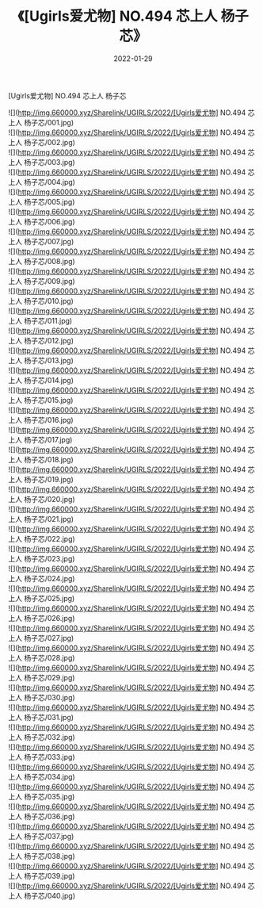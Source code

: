 ﻿---
layout: post
title:  《[Ugirls爱尤物] NO.494 芯上人 杨子芯》
date:   2022-01-29
img: http://img.660000.xyz/Sharelink/UGIRLS/2022/[Ugirls爱尤物] NO.494 芯上人 杨子芯/000.jpg
categories: [美女, 清纯, 唯美]
---

[Ugirls爱尤物] NO.494 芯上人 杨子芯

 ![](http://img.660000.xyz/Sharelink/UGIRLS/2022/[Ugirls爱尤物] NO.494 芯上人 杨子芯/001.jpg) <br>![](http://img.660000.xyz/Sharelink/UGIRLS/2022/[Ugirls爱尤物] NO.494 芯上人 杨子芯/002.jpg) <br>![](http://img.660000.xyz/Sharelink/UGIRLS/2022/[Ugirls爱尤物] NO.494 芯上人 杨子芯/003.jpg) <br>![](http://img.660000.xyz/Sharelink/UGIRLS/2022/[Ugirls爱尤物] NO.494 芯上人 杨子芯/004.jpg) <br>![](http://img.660000.xyz/Sharelink/UGIRLS/2022/[Ugirls爱尤物] NO.494 芯上人 杨子芯/005.jpg) <br>![](http://img.660000.xyz/Sharelink/UGIRLS/2022/[Ugirls爱尤物] NO.494 芯上人 杨子芯/006.jpg) <br>![](http://img.660000.xyz/Sharelink/UGIRLS/2022/[Ugirls爱尤物] NO.494 芯上人 杨子芯/007.jpg) <br>![](http://img.660000.xyz/Sharelink/UGIRLS/2022/[Ugirls爱尤物] NO.494 芯上人 杨子芯/008.jpg) <br>![](http://img.660000.xyz/Sharelink/UGIRLS/2022/[Ugirls爱尤物] NO.494 芯上人 杨子芯/009.jpg) <br>![](http://img.660000.xyz/Sharelink/UGIRLS/2022/[Ugirls爱尤物] NO.494 芯上人 杨子芯/010.jpg) <br>![](http://img.660000.xyz/Sharelink/UGIRLS/2022/[Ugirls爱尤物] NO.494 芯上人 杨子芯/011.jpg) <br>![](http://img.660000.xyz/Sharelink/UGIRLS/2022/[Ugirls爱尤物] NO.494 芯上人 杨子芯/012.jpg) <br>![](http://img.660000.xyz/Sharelink/UGIRLS/2022/[Ugirls爱尤物] NO.494 芯上人 杨子芯/013.jpg) <br>![](http://img.660000.xyz/Sharelink/UGIRLS/2022/[Ugirls爱尤物] NO.494 芯上人 杨子芯/014.jpg) <br>![](http://img.660000.xyz/Sharelink/UGIRLS/2022/[Ugirls爱尤物] NO.494 芯上人 杨子芯/015.jpg) <br>![](http://img.660000.xyz/Sharelink/UGIRLS/2022/[Ugirls爱尤物] NO.494 芯上人 杨子芯/016.jpg) <br>![](http://img.660000.xyz/Sharelink/UGIRLS/2022/[Ugirls爱尤物] NO.494 芯上人 杨子芯/017.jpg) <br>![](http://img.660000.xyz/Sharelink/UGIRLS/2022/[Ugirls爱尤物] NO.494 芯上人 杨子芯/018.jpg) <br>![](http://img.660000.xyz/Sharelink/UGIRLS/2022/[Ugirls爱尤物] NO.494 芯上人 杨子芯/019.jpg) <br>![](http://img.660000.xyz/Sharelink/UGIRLS/2022/[Ugirls爱尤物] NO.494 芯上人 杨子芯/020.jpg) <br>![](http://img.660000.xyz/Sharelink/UGIRLS/2022/[Ugirls爱尤物] NO.494 芯上人 杨子芯/021.jpg) <br>![](http://img.660000.xyz/Sharelink/UGIRLS/2022/[Ugirls爱尤物] NO.494 芯上人 杨子芯/022.jpg) <br>![](http://img.660000.xyz/Sharelink/UGIRLS/2022/[Ugirls爱尤物] NO.494 芯上人 杨子芯/023.jpg) <br>![](http://img.660000.xyz/Sharelink/UGIRLS/2022/[Ugirls爱尤物] NO.494 芯上人 杨子芯/024.jpg) <br>![](http://img.660000.xyz/Sharelink/UGIRLS/2022/[Ugirls爱尤物] NO.494 芯上人 杨子芯/025.jpg) <br>![](http://img.660000.xyz/Sharelink/UGIRLS/2022/[Ugirls爱尤物] NO.494 芯上人 杨子芯/026.jpg) <br>![](http://img.660000.xyz/Sharelink/UGIRLS/2022/[Ugirls爱尤物] NO.494 芯上人 杨子芯/027.jpg) <br>![](http://img.660000.xyz/Sharelink/UGIRLS/2022/[Ugirls爱尤物] NO.494 芯上人 杨子芯/028.jpg) <br>![](http://img.660000.xyz/Sharelink/UGIRLS/2022/[Ugirls爱尤物] NO.494 芯上人 杨子芯/029.jpg) <br>![](http://img.660000.xyz/Sharelink/UGIRLS/2022/[Ugirls爱尤物] NO.494 芯上人 杨子芯/030.jpg) <br>![](http://img.660000.xyz/Sharelink/UGIRLS/2022/[Ugirls爱尤物] NO.494 芯上人 杨子芯/031.jpg) <br>![](http://img.660000.xyz/Sharelink/UGIRLS/2022/[Ugirls爱尤物] NO.494 芯上人 杨子芯/032.jpg) <br>![](http://img.660000.xyz/Sharelink/UGIRLS/2022/[Ugirls爱尤物] NO.494 芯上人 杨子芯/033.jpg) <br>![](http://img.660000.xyz/Sharelink/UGIRLS/2022/[Ugirls爱尤物] NO.494 芯上人 杨子芯/034.jpg) <br>![](http://img.660000.xyz/Sharelink/UGIRLS/2022/[Ugirls爱尤物] NO.494 芯上人 杨子芯/035.jpg) <br>![](http://img.660000.xyz/Sharelink/UGIRLS/2022/[Ugirls爱尤物] NO.494 芯上人 杨子芯/036.jpg) <br>![](http://img.660000.xyz/Sharelink/UGIRLS/2022/[Ugirls爱尤物] NO.494 芯上人 杨子芯/037.jpg) <br>![](http://img.660000.xyz/Sharelink/UGIRLS/2022/[Ugirls爱尤物] NO.494 芯上人 杨子芯/038.jpg) <br>![](http://img.660000.xyz/Sharelink/UGIRLS/2022/[Ugirls爱尤物] NO.494 芯上人 杨子芯/039.jpg) <br>![](http://img.660000.xyz/Sharelink/UGIRLS/2022/[Ugirls爱尤物] NO.494 芯上人 杨子芯/040.jpg) <br>